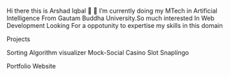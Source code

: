 Hi there this is Arshad Iqbal 👋
🔭 I’m currently doing my MTech in Artificial Intelligence From Gautam Buddha University.So much interested In Web Development Looking For a oppotunity to expertise my skills in this domain 





 
  
  


Projects


Sorting Algorithm visualizer
Mock-Social 
Casino Slot
Snaplingo

Portfolio Website
